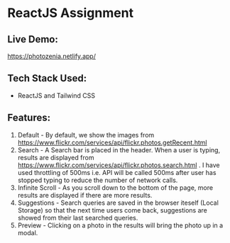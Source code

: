 
# ReactJS Assignment

## Live Demo:
https://photozenia.netlify.app/

## Tech Stack Used:
- ReactJS and Tailwind CSS

## Features:

1. Default - By default, we show the images from
https://www.flickr.com/services/api/flickr.photos.getRecent.html
2. Search - A Search bar is placed in the header. When a user is typing, results are displayed from https://www.flickr.com/services/api/flickr.photos.search.html . I have used throttling of 500ms i.e. API will be called 500ms after user has stopped typing to reduce the number of network calls.
3. Infinite Scroll - As you scroll down to the bottom of the page, more results are displayed if
there are more results.
4. Suggestions - Search queries are saved in the browser iteself (Local Storage) so that the next time
users come back, suggestions are showed from their last searched queries.
5. Preview - Clicking on a photo in the results will bring the photo up in a modal.
